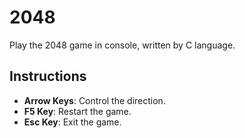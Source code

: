 # 2048
Play the 2048 game in console, written by C language.

## Instructions
- __Arrow Keys__: Control the direction.
- __F5 Key__: Restart the game.
- __Esc Key__: Exit the game.
